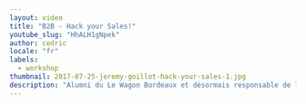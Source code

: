 ```yaml
---
layout: video
title: "B2B - Hack your Sales!"
youtube_slug: "HhALH1gNpek"
author: cedric
locale: "fr"
labels:
  - workshop
thumbnail: 2017-07-25-jeremy-goillot-hack-your-sales-1.jpg
description: "Alumni du Le Wagon Bordeaux et désormais responsable de la croissance pour Spendesk, Jérémy Goillot, se passionne depuis quelques années pour le Growth Hacking. Spécialisé dans l’acquisition BtoB, Jérémy est un expert de l’Outbound. Pour lui le Growth Hacking doit être présent à tous les niveaux de l’entreprise et notamment au service des Sales."
---
```

